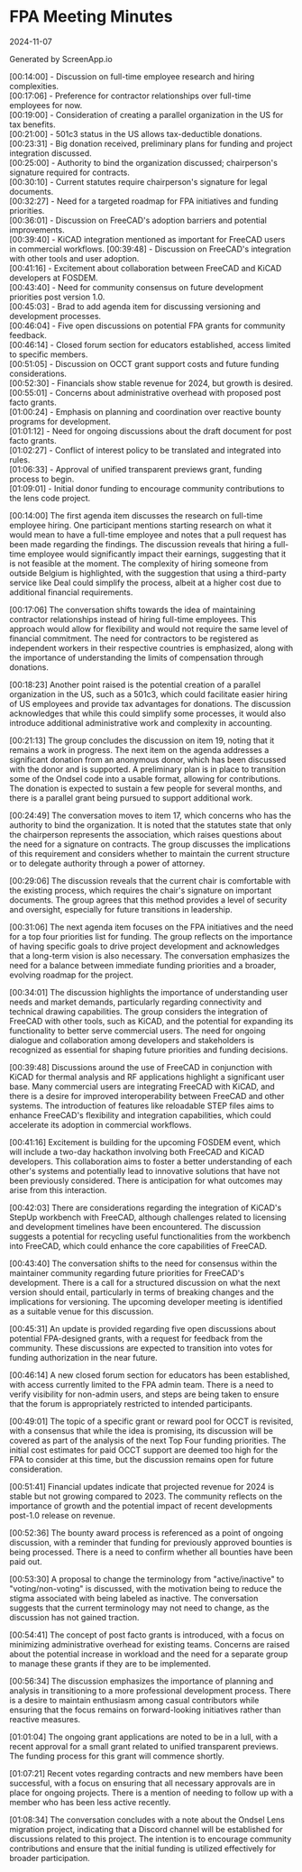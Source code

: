 # FPA Meeting Minutes

2024-11-07

Generated by ScreenApp.io

[00:14:00] - Discussion on full-time employee research and hiring complexities.  
[00:17:06] - Preference for contractor relationships over full-time employees for now.  
[00:19:00] - Consideration of creating a parallel organization in the US for tax benefits.  
[00:21:00] - 501c3 status in the US allows tax-deductible donations.  
[00:23:31] - Big donation received, preliminary plans for funding and project integration discussed.  
[00:25:00] - Authority to bind the organization discussed; chairperson's signature required for contracts.  
[00:30:10] - Current statutes require chairperson's signature for legal documents.  
[00:32:27] - Need for a targeted roadmap for FPA initiatives and funding priorities.  
[00:36:01] - Discussion on FreeCAD's adoption barriers and potential improvements.  
[00:39:40] - KiCAD integration mentioned as important for FreeCAD users in commercial workflows.
[00:39:48] - Discussion on FreeCAD's integration with other tools and user adoption.  
[00:41:16] - Excitement about collaboration between FreeCAD and KiCAD developers at FOSDEM.  
[00:43:40] - Need for community consensus on future development priorities post version 1.0.  
[00:45:03] - Brad to add agenda item for discussing versioning and development processes.  
[00:46:04] - Five open discussions on potential FPA grants for community feedback.  
[00:46:14] - Closed forum section for educators established, access limited to specific members.  
[00:51:05] - Discussion on OCCT grant support costs and future funding considerations.  
[00:52:30] - Financials show stable revenue for 2024, but growth is desired.  
[00:55:01] - Concerns about administrative overhead with proposed post facto grants.  
[01:00:24] - Emphasis on planning and coordination over reactive bounty programs for development.  
[01:01:12] - Need for ongoing discussions about the draft document for post facto grants.  
[01:02:27] - Conflict of interest policy to be translated and integrated into rules.  
[01:06:33] - Approval of unified transparent previews grant, funding process to begin.  
[01:09:01] - Initial donor funding to encourage community contributions to the lens code project.  

[00:14:00] The first agenda item discusses the research on full-time employee hiring. One participant mentions starting research on what it would mean to have a full-time employee and notes that a pull request has been made regarding the findings. The discussion reveals that hiring a full-time employee would significantly impact their earnings, suggesting that it is not feasible at the moment. The complexity of hiring someone from outside Belgium is highlighted, with the suggestion that using a third-party service like Deal could simplify the process, albeit at a higher cost due to additional financial requirements.

[00:17:06] The conversation shifts towards the idea of maintaining contractor relationships instead of hiring full-time employees. This approach would allow for flexibility and would not require the same level of financial commitment. The need for contractors to be registered as independent workers in their respective countries is emphasized, along with the importance of understanding the limits of compensation through donations.

[00:18:23] Another point raised is the potential creation of a parallel organization in the US, such as a 501c3, which could facilitate easier hiring of US employees and provide tax advantages for donations. The discussion acknowledges that while this could simplify some processes, it would also introduce additional administrative work and complexity in accounting.

[00:21:13] The group concludes the discussion on item 19, noting that it remains a work in progress. The next item on the agenda addresses a significant donation from an anonymous donor, which has been discussed with the donor and is supported. A preliminary plan is in place to transition some of the Ondsel code into a usable format, allowing for contributions. The donation is expected to sustain a few people for several months, and there is a parallel grant being pursued to support additional work.

[00:24:49] The conversation moves to item 17, which concerns who has the authority to bind the organization. It is noted that the statutes state that only the chairperson represents the association, which raises questions about the need for a signature on contracts. The group discusses the implications of this requirement and considers whether to maintain the current structure or to delegate authority through a power of attorney.

[00:29:06] The discussion reveals that the current chair is comfortable with the existing process, which requires the chair's signature on important documents. The group agrees that this method provides a level of security and oversight, especially for future transitions in leadership.

[00:31:06] The next agenda item focuses on the FPA initiatives and the need for a top four priorities list for funding. The group reflects on the importance of having specific goals to drive project development and acknowledges that a long-term vision is also necessary. The conversation emphasizes the need for a balance between immediate funding priorities and a broader, evolving roadmap for the project.

[00:34:01] The discussion highlights the importance of understanding user needs and market demands, particularly regarding connectivity and technical drawing capabilities. The group considers the integration of FreeCAD with other tools, such as KiCAD, and the potential for expanding its functionality to better serve commercial users. The need for ongoing dialogue and collaboration among developers and stakeholders is recognized as essential for shaping future priorities and funding decisions.

[00:39:48] Discussions around the use of FreeCAD in conjunction with KiCAD for thermal analysis and RF applications highlight a significant user base. Many commercial users are integrating FreeCAD with KiCAD, and there is a desire for improved interoperability between FreeCAD and other systems. The introduction of features like reloadable STEP files aims to enhance FreeCAD's flexibility and integration capabilities, which could accelerate its adoption in commercial workflows.

[00:41:16] Excitement is building for the upcoming FOSDEM event, which will include a two-day hackathon involving both FreeCAD and KiCAD developers. This collaboration aims to foster a better understanding of each other's systems and potentially lead to innovative solutions that have not been previously considered. There is anticipation for what outcomes may arise from this interaction.

[00:42:03] There are considerations regarding the integration of KiCAD's StepUp workbench with FreeCAD, although challenges related to licensing and development timelines have been encountered. The discussion suggests a potential for recycling useful functionalities from the workbench into FreeCAD, which could enhance the core capabilities of FreeCAD.

[00:43:40] The conversation shifts to the need for consensus within the maintainer community regarding future priorities for FreeCAD's development. There is a call for a structured discussion on what the next version should entail, particularly in terms of breaking changes and the implications for versioning. The upcoming developer meeting is identified as a suitable venue for this discussion.

[00:45:31] An update is provided regarding five open discussions about potential FPA-designed grants, with a request for feedback from the community. These discussions are expected to transition into votes for funding authorization in the near future.

[00:46:14] A new closed forum section for educators has been established, with access currently limited to the FPA admin team. There is a need to verify visibility for non-admin users, and steps are being taken to ensure that the forum is appropriately restricted to intended participants.

[00:49:01] The topic of a specific grant or reward pool for OCCT is revisited, with a consensus that while the idea is promising, its discussion will be covered as part of the analysis of the next Top Four funding priorities. The initial cost estimates for paid OCCT support are deemed too high for the FPA to consider at this time, but the discussion remains open for future consideration.

[00:51:41] Financial updates indicate that projected revenue for 2024 is stable but not growing compared to 2023. The community reflects on the importance of growth and the potential impact of recent developments post-1.0 release on revenue.

[00:52:36] The bounty award process is referenced as a point of ongoing discussion, with a reminder that funding for previously approved bounties is being processed. There is a need to confirm whether all bounties have been paid out.

[00:53:30] A proposal to change the terminology from "active/inactive" to "voting/non-voting" is discussed, with the motivation being to reduce the stigma associated with being labeled as inactive. The conversation suggests that the current terminology may not need to change, as the discussion has not gained traction.

[00:54:41] The concept of post facto grants is introduced, with a focus on minimizing administrative overhead for existing teams. Concerns are raised about the potential increase in workload and the need for a separate group to manage these grants if they are to be implemented.

[00:56:34] The discussion emphasizes the importance of planning and analysis in transitioning to a more professional development process. There is a desire to maintain enthusiasm among casual contributors while ensuring that the focus remains on forward-looking initiatives rather than reactive measures.

[01:01:04] The ongoing grant applications are noted to be in a lull, with a recent approval for a small grant related to unified transparent previews. The funding process for this grant will commence shortly.

[01:07:21] Recent votes regarding contracts and new members have been successful, with a focus on ensuring that all necessary approvals are in place for ongoing projects. There is a mention of needing to follow up with a member who has been less active recently.

[01:08:34] The conversation concludes with a note about the Ondsel Lens migration project, indicating that a Discord channel will be established for discussions related to this project. The intention is to encourage community contributions and ensure that the initial funding is utilized effectively for broader participation.
